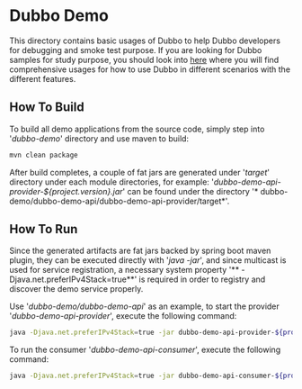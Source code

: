 # Dubbo Demo

This directory contains basic usages of Dubbo to help Dubbo developers for debugging and smoke test purpose. If you are
looking for Dubbo samples for study purpose, you should look into [here](https://github.com/apache/dubbo-samples) where
you will find comprehensive usages for how to use Dubbo in different scenarios with the different features.

## How To Build

To build all demo applications from the source code, simply step into '*dubbo-demo*' directory and use maven to build:

```bash
mvn clean package
```

After build completes, a couple of fat jars are generated under '*target*' directory under each module directories, for
example: '*dubbo-demo-api-provider-${project.version}.jar*' can be found under the directory '*
dubbo-demo/dubbo-demo-api/dubbo-demo-api-provider/target*'.

## How To Run

Since the generated artifacts are fat jars backed by spring boot maven plugin, they can be executed directly with '*java
-jar*', and since multicast is used for service registration, a necessary system property '**
-Djava.net.preferIPv4Stack=true**' is required in order to registry and discover the demo service properly.

Use '*dubbo-demo/dubbo-demo-api*' as an example, to start the provider '*dubbo-demo-api-provider*', execute the
following command:

```bash
java -Djava.net.preferIPv4Stack=true -jar dubbo-demo-api-provider-${project.version}.jar
```

To run the consumer '*dubbo-demo-api-consumer*', execute the following command:

```bash
java -Djava.net.preferIPv4Stack=true -jar dubbo-demo-api-consumer-${project.version}.jar
```
